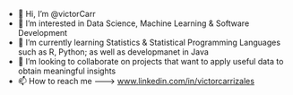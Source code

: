 - 👋 Hi, I’m @victorCarr
- 👀 I’m interested in Data Science, Machine Learning & Software Development
- 🌱 I’m currently learning Statistics & Statistical Programming Languages such as R, Python; as well as developmanet in Java
- 💞️ I’m looking to collaborate on projects that want to apply useful data to obtain meaningful insights 
- 📫 How to reach me ---> www.linkedin.com/in/victorcarrizales

<!---
victorCarr/victorCarr is a ✨ special ✨ repository because its `README.md` (this file) appears on your GitHub profile.
You can click the Preview link to take a look at your changes.
--->
